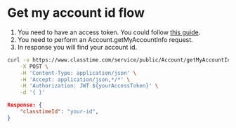 # Get my account id flow

1. You need to have an access token. You could follow [this guide](../README.md#get-testing-access-token).
2. You need to perform an Account.getMyAccountInfo request.
3. In response you will find your account id.

```bash
curl -v https://www.classtime.com/service/public/Account/getMyAccountInfo \
    -X POST \
    -H 'Content-Type: application/json' \
    -H 'Accept: application/json,*/*' \
    -H 'Authorization: JWT ${yourAccessToken}' \
    -d '{ }'
```
```json
Response: {
    "classtimeId": "your-id",
}
```
